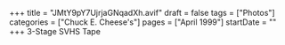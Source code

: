 +++
title = "JMtY9pY7UjrjaGNqadXh.avif"
draft = false
tags = ["Photos"]
categories = ["Chuck E. Cheese's"]
pages = ["April 1999"]
startDate = ""
+++
3-Stage SVHS Tape
